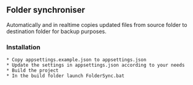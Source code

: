 ## Folder synchroniser
Automatically and in realtime copies updated files from source folder to destination folder for backup purposes. 

### Installation

    * Copy appsettings.example.json to appsettings.json
    * Update the settings in appsettings.json according to your needs
    * Build the project
    * In the build folder launch FolderSync.bat
    
    

